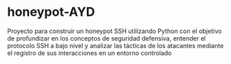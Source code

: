 # honeypot-AYD
Proyecto para construir un honeypot SSH utilizando Python con el objetivo de profundizar en los conceptos de seguridad defensiva, entender el protocolo SSH a bajo nivel y analizar las tácticas de los atacantes mediante el registro de sus interacciones en un entorno controlado
